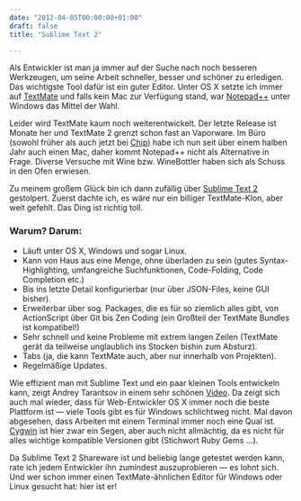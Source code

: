 ```yaml
---
date: "2012-04-05T00:00:00+01:00"
draft: false
title: "Sublime Text 2"

---
```

Als Entwickler ist man ja immer auf der Suche nach noch besseren Werkzeugen, um seine Arbeit schneller, besser und schöner zu erledigen. Das wichtigste Tool dafür ist ein guter Editor. Unter OS X setzte ich immer auf [TextMate](http://macromates.com/) und falls kein Mac zur Verfügung stand, war [Notepad++](http://notepad-plus-plus.org/) unter Windows das Mittel der Wahl.

Leider wird TextMate kaum noch weiterentwickelt. Der letzte Release ist Monate her und TextMate 2 grenzt schon fast an Vaporware. Im Büro (sowohl früher als auch jetzt bei [Chip](http://www.chip.de/)) habe ich nun seit über einem halben Jahr auch einen Mac, daher kommt Notepad++ nicht als Alternative in Frage. Diverse Versuche mit Wine bzw. WineBottler haben sich als Schuss in den Ofen erwiesen.

Zu meinem großem Glück bin ich dann zufällig über [Sublime Text 2](http://www.sublimetext.com/2) gestolpert. Zuerst dachte ich, es wäre nur ein billiger TextMate-Klon, aber weit gefehlt. Das Ding ist richtig toll.

### Warum? Darum:

* Läuft unter OS X, Windows und sogar Linux.
* Kann von Haus aus eine Menge, ohne überladen zu sein (gutes Syntax-Highlighting, umfangreiche Suchfunktionen, Code-Folding, Code Completion etc.)
* Bis ins letzte Detail konfigurierbar (nur über JSON-Files, keine GUI bisher).
* Erweiterbar über sog. Packages, die es für so ziemlich alles gibt, von ActionScript über Git bis Zen Coding (ein Großteil der TextMate Bundles ist kompatibel!)
* Sehr schnell und keine Probleme mit extrem langen Zeilen (TextMate gerät da teilweise unglaublich ins Stocken bishin zum Absturz).
* Tabs (ja, die kann TextMate auch, aber nur innerhalb von Projekten).
* Regelmäßige Updates.

Wie effizient man mit Sublime Text und ein paar kleinen Tools entwickeln kann, zeigt Andrey Tarantsov in einem sehr schönen [Video](http://tarantsov.com/blog/2012/02/sublime-text-workflow-that-beats-coda-and-espresso/). Da zeigt sich auch mal wieder, dass für Web-Entwickler OS X immer noch die beste Plattform ist — viele Tools gibt es für Windows schlichtweg nicht. Mal davon abgesehen, dass Arbeiten mit einem Terminal immer noch eine Qual ist. [Cygwin](http://www.cygwin.com/) ist hier zwar ein Segen, aber auch nicht allmächtig, da es nicht für alles wichtige kompatible Versionen gibt (Stichwort Ruby Gems …).

Da Sublime Text 2 Shareware ist und beliebig lange getestet werden kann, rate ich jedem Entwickler ihn zumindest auszuprobieren — es lohnt sich. Und wer schon immer einen TextMate-ähnlichen Editor für Windows oder Linux gesucht hat: hier ist er!
